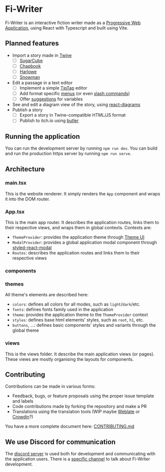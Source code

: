 # Fi-Writer

Fi-Writer is an interactive fiction writer made as a [Progressive Web Application](https://developer.mozilla.org/en-US/docs/Web/Progressive_web_apps), using React with Typescript and built using Vite.

## Planned features

- Import a story made in [Twine](https://twinery.org/)
  - [ ] [SugarCube](https://www.motoslave.net/sugarcube/2/)
  - [ ] [Chapbook](https://klembot.github.io/chapbook/)
  - [ ] [Harlowe](https://twine2.neocities.org/)
  - [ ] [Snowman](https://videlais.github.io/snowman/2/)
- Edit a passage in a text editor
  - [ ] Implement a simple [TipTap](https://tiptap.dev/) editor
  - [ ] Add format specific [menus](https://tiptap.dev/guide/menus#menus) (or even [slash commands](https://tiptap.dev/guide/menus#slash-commands))
  - [ ] Offer [suggestions](https://tiptap.dev/api/utilities/suggestion) for variables
- See and edit a diagram view of the story, using [react-diagrams](https://github.com/projectstorm/react-diagrams)
- Publish a story
  - [ ] Export a story in Twine-compatible HTML/JS format
  - [ ] Publish to itch.io using [butler](https://itch.io/docs/butler/)

## Running the application

You can run the development server by running `npm run dev`.
You can build and run the production https server by running `npm run serve`.

## Architecture

### main.tsx

This is the website renderer. It simply renders the `App` component and wraps it into the DOM router.

### App.tsx

This is the main app router. It describes the application routes, links them to their respective views, and wraps them in global contexts.
Contexts are:

- `ThemeProvider`: provides the application theme through [Theme UI](https://theme-ui.com/)
- `ModalProvider`: provides a global application modal component through [styled-react-modal](https://github.com/AlexanderRichey/styled-react-modal)
- `Routes`: describes the application routes and links them to their respective views

### components

### themes

All theme's elements are described here:

- `colors`: defines all colors for all modes, such as `light`/`dark`/etc.
- `fonts`: defines fonts family used in the application
- `theme`: provides the application theme to the `ThemeProvider` context
- `styles`: defines base html elements' styles, such as `root`, `h1`, etc.
- `buttons`, ...: defines basic components' styles and variants through the global theme

### views

This is the views folder. It describe the main application views (or pages). These views are mostly organising the layouts for components.

## Contributing

Contributions can be made in various forms:

- Feedback, bugs, or feature proposals using the proper issue template and labels
- Code contributions made by forking the repository and make a PR
- Translations using the translation tools (WIP maybe [Weblate](https://weblate.org/) or [Crowdin](https://crowdin.com/)?)

You have a more complete document here: [CONTRIBUTING.md](./CONTRIBUTING.md)

## We use Discord for communication

The [discord server](https://discord.gg/TCCbb5qFC8) is used both for development and communicating with the application users. There is a [specific channel](https://discord.com/channels/966586970966986762/966587028990988329) to talk about Fi-Writer development.

